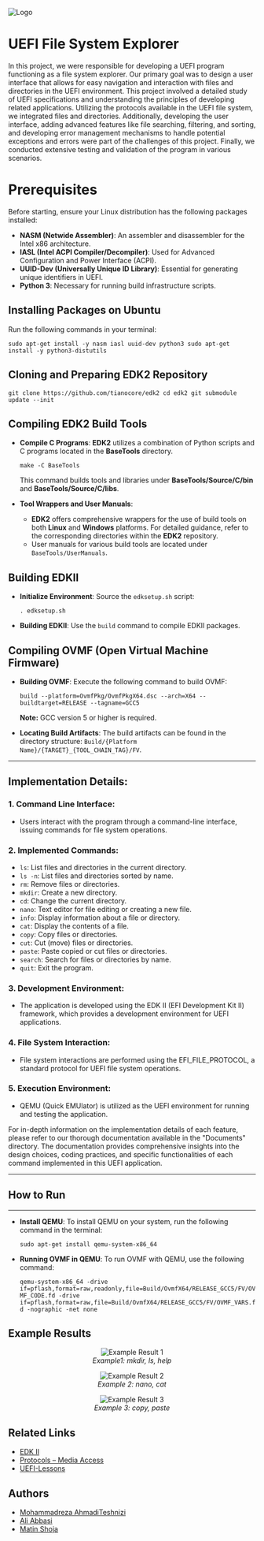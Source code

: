 
![Logo](https://github.com/Sharif-University-ESRLab/Fall2023-uefi-file-system-explorer/assets/59166955/ccd1e642-9594-4861-929e-8e6194769d04)

# UEFI File System Explorer

In this project, we were responsible for developing a UEFI program functioning as a file system explorer. Our primary goal was to design a user interface that allows for easy navigation and interaction with files and directories in the UEFI environment. This project involved a detailed study of UEFI specifications and understanding the principles of developing related applications. Utilizing the protocols available in the UEFI file system, we integrated files and directories. Additionally, developing the user interface, adding advanced features like file searching, filtering, and sorting, and developing error management mechanisms to handle potential exceptions and errors were part of the challenges of this project. Finally, we conducted extensive testing and validation of the program in various scenarios.


Prerequisites
=============

Before starting, ensure your Linux distribution has the following packages installed:

*   **NASM (Netwide Assembler)**: An assembler and disassembler for the Intel x86 architecture.
*   **IASL (Intel ACPI Compiler/Decompiler)**: Used for Advanced Configuration and Power Interface (ACPI).
*   **UUID-Dev (Universally Unique ID Library)**: Essential for generating unique identifiers in UEFI.
*   **Python 3**: Necessary for running build infrastructure scripts.

Installing Packages on Ubuntu
-----------------------------

Run the following commands in your terminal:


`sudo apt-get install -y nasm iasl uuid-dev python3 sudo apt-get install -y python3-distutils`

Cloning and Preparing EDK2 Repository
-------------------------------------


`git clone https://github.com/tianocore/edk2 cd edk2 git submodule update --init`

Compiling EDK2 Build Tools
--------------------------

*   **Compile C Programs**: **EDK2** utilizes a combination of Python scripts and C programs located in the **BaseTools** directory.
    
    
    `make -C BaseTools`
    
    This command builds tools and libraries under **BaseTools/Source/C/bin** and **BaseTools/Source/C/libs**.
    
*   **Tool Wrappers and User Manuals**:
    
    *   **EDK2** offers comprehensive wrappers for the use of build tools on both **Linux** and **Windows** platforms. For detailed guidance, refer to the corresponding directories within the **EDK2** repository.
    *   User manuals for various build tools are located under `BaseTools/UserManuals`.

Building EDKII
--------------

*   **Initialize Environment**: Source the `edksetup.sh` script:
    
     
    `. edksetup.sh`
    
*   **Building EDKII**: Use the `build` command to compile EDKII packages.
    

Compiling OVMF (Open Virtual Machine Firmware)
----------------------------------------------

*   **Building OVMF**: Execute the following command to build OVMF:
    
     
    `build --platform=OvmfPkg/OvmfPkgX64.dsc --arch=X64 --buildtarget=RELEASE --tagname=GCC5`
    
    **Note:** GCC version 5 or higher is required.
    
*   **Locating Build Artifacts**: The build artifacts can be found in the directory structure: `Build/{Platform Name}/{TARGET}_{TOOL_CHAIN_TAG}/FV`.
    

*****************************
Implementation Details:
-----------------------

### 1\. Command Line Interface:

*   Users interact with the program through a command-line interface, issuing commands for file system operations.

### 2\. Implemented Commands:

*   `ls`: List files and directories in the current directory.
*   `ls -n`: List files and directories sorted by name.
*   `rm`: Remove files or directories.
*   `mkdir`: Create a new directory.
*   `cd`: Change the current directory.
*   `nano`: Text editor for file editing or creating a new file.
*   `info`: Display information about a file or directory.
*   `cat`: Display the contents of a file.
*   `copy`: Copy files or directories.
*   `cut`: Cut (move) files or directories.
*   `paste`: Paste copied or cut files or directories.
*   `search`: Search for files or directories by name.
*   `quit`: Exit the program.

### 3\. Development Environment:

*   The application is developed using the EDK II (EFI Development Kit II) framework, which provides a development environment for UEFI applications.

### 4\. File System Interaction:

*   File system interactions are performed using the EFI\_FILE\_PROTOCOL, a standard protocol for UEFI file system operations.

### 5\. Execution Environment:

*   QEMU (Quick EMUlator) is utilized as the UEFI environment for running and testing the application.

For in-depth information on the implementation details of each feature, please refer to our thorough documentation available in the "Documents" directory. The documentation provides comprehensive insights into the design choices, coding practices, and specific functionalities of each command implemented in this UEFI application.
*****************************
## How to Run
-----------------

*   **Install QEMU**: To install QEMU on your system, run the following command in the terminal:
     
    `sudo apt-get install qemu-system-x86_64`
    
*   **Running OVMF in QEMU**: To run OVMF with QEMU, use the following command:
     
    `qemu-system-x86_64 -drive if=pflash,format=raw,readonly,file=Build/OvmfX64/RELEASE_GCC5/FV/OVMF_CODE.fd -drive if=pflash,format=raw,file=Build/OvmfX64/RELEASE_GCC5/FV/OVMF_VARS.fd -nographic -net none`



## Example Results

<p align="center">
  <img src="https://github.com/Sharif-University-ESRLab/Fall2023-uefi-file-system-explorer/assets/59166955/c25d643f-ddda-4782-8759-43eda7c5d94c" alt="Example Result 1" />
  <br>
  <em>Example1: mkdir, ls, help</em>
</p>

<p align="center">
  <img src="https://github.com/Sharif-University-ESRLab/Fall2023-uefi-file-system-explorer/assets/59166955/763b51d7-548f-40ee-aca9-6544e04d592d" alt="Example Result 2" />
  <br>
  <em>Example 2: nano, cat</em>
</p>

<p align="center">
  <img src="https://github.com/Sharif-University-ESRLab/Fall2023-uefi-file-system-explorer/assets/59166955/80669c71-0f12-4341-938c-99fb1307d908" alt="Example Result 3" />
  <br>
  <em>Example 3: copy, paste</em>
</p>


Related Links
-------------

*   [EDK II](https://github.com/tianocore/edk2)
*   [Protocols – Media Access](https://uefi.org/specs/UEFI/2.10/13_Protocols_Media_Access.html)
*   [UEFI-Lessons](https://github.com/Kostr/UEFI-Lessons)

Authors
-------

*   [Mohammadreza AhmadiTeshnizi](https://github.com/teshnizi2)
*   [Ali Abbasi](https://github.com/a80-abbasi)
*   [Matin Shoja](https://github.com/MartinBrave)


